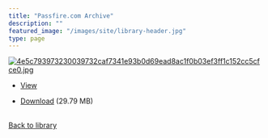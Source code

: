```yaml
---
title: "Passfire.com Archive"
description: ""
featured_image: "/images/site/library-header.jpg"
type: page
---
```


<a href="https://drive.google.com/file/d/1paR2qc8TfP4hBeKADX4VdBWA-KIWdj1M/view" target="_blank">![4e5c793973230039732caf7341e93b0d69ead8ac1f0b03ef3ff1c152cc5cfce0.jpg](/images/library/4e5c793973230039732caf7341e93b0d69ead8ac1f0b03ef3ff1c152cc5cfce0.jpg)</a>
* <a href="https://drive.google.com/file/d/1paR2qc8TfP4hBeKADX4VdBWA-KIWdj1M/view" target="_blank">View</a>

* [Download](https://drive.google.com/uc?export=download&id=1paR2qc8TfP4hBeKADX4VdBWA-KIWdj1M) (29.79 MB)

<br />[Back to library](/library/)
